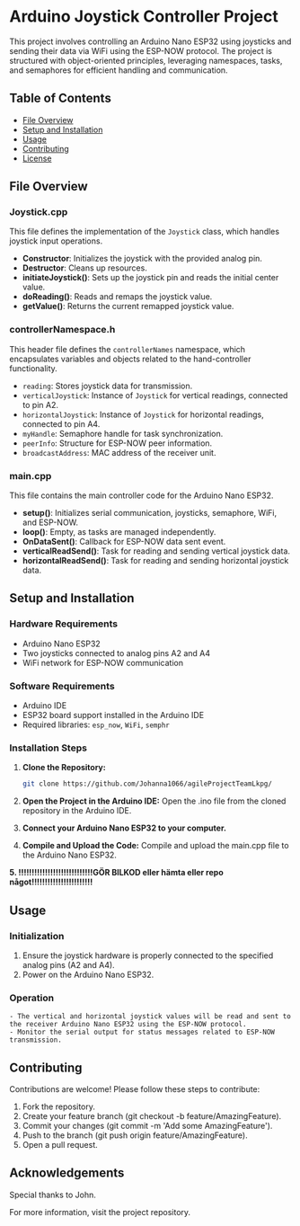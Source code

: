 # Arduino Joystick Controller Project

This project involves controlling an Arduino Nano ESP32 using joysticks and sending their data via WiFi using the ESP-NOW protocol. The project is structured with object-oriented principles, leveraging namespaces, tasks, and semaphores for efficient handling and communication.

## Table of Contents
- [File Overview](#file-overview)
- [Setup and Installation](#setup-and-installation)
- [Usage](#usage)
- [Contributing](#contributing)
- [License](#license)

## File Overview

### Joystick.cpp
This file defines the implementation of the `Joystick` class, which handles joystick input operations.

- **Constructor**: Initializes the joystick with the provided analog pin.
- **Destructor**: Cleans up resources.
- **initiateJoystick()**: Sets up the joystick pin and reads the initial center value.
- **doReading()**: Reads and remaps the joystick value.
- **getValue()**: Returns the current remapped joystick value.

### controllerNamespace.h
This header file defines the `controllerNames` namespace, which encapsulates variables and objects related to the hand-controller functionality.

- `reading`: Stores joystick data for transmission.
- `verticalJoystick`: Instance of `Joystick` for vertical readings, connected to pin A2.
- `horizontalJoystick`: Instance of `Joystick` for horizontal readings, connected to pin A4.
- `myHandle`: Semaphore handle for task synchronization.
- `peerInfo`: Structure for ESP-NOW peer information.
- `broadcastAddress`: MAC address of the receiver unit.

### main.cpp
This file contains the main controller code for the Arduino Nano ESP32.

- **setup()**: Initializes serial communication, joysticks, semaphore, WiFi, and ESP-NOW.
- **loop()**: Empty, as tasks are managed independently.
- **OnDataSent()**: Callback for ESP-NOW data sent event.
- **verticalReadSend()**: Task for reading and sending vertical joystick data.
- **horizontalReadSend()**: Task for reading and sending horizontal joystick data.

## Setup and Installation

### Hardware Requirements
- Arduino Nano ESP32
- Two joysticks connected to analog pins A2 and A4
- WiFi network for ESP-NOW communication

### Software Requirements
- Arduino IDE
- ESP32 board support installed in the Arduino IDE
- Required libraries: `esp_now`, `WiFi`, `semphr`

### Installation Steps

1. **Clone the Repository:**
   ```sh
   git clone https://github.com/Johanna1066/agileProjectTeamLkpg/
2. **Open the Project in the Arduino IDE:**
Open the .ino file from the cloned repository in the Arduino IDE.

3. **Connect your Arduino Nano ESP32 to your computer.**

4. **Compile and Upload the Code:**
Compile and upload the main.cpp file to the Arduino Nano ESP32.

**5. !!!!!!!!!!!!!!!!!!!!!!!!!!!!GÖR BILKOD eller hämta eller repo något!!!!!!!!!!!!!!!!!!!!!!!**

## Usage
### Initialization
1. Ensure the joystick hardware is properly connected to the specified analog pins (A2 and A4).
2. Power on the Arduino Nano ESP32.
### Operation
    - The vertical and horizontal joystick values will be read and sent to the receiver Arduino Nano ESP32 using the ESP-NOW protocol.
    - Monitor the serial output for status messages related to ESP-NOW transmission.
## Contributing
Contributions are welcome! Please follow these steps to contribute:

1. Fork the repository.
2. Create your feature branch (git checkout -b feature/AmazingFeature).
3. Commit your changes (git commit -m 'Add some AmazingFeature').
4. Push to the branch (git push origin feature/AmazingFeature).
5. Open a pull request.

## Acknowledgements
Special thanks to John.

For more information, visit the project repository.
